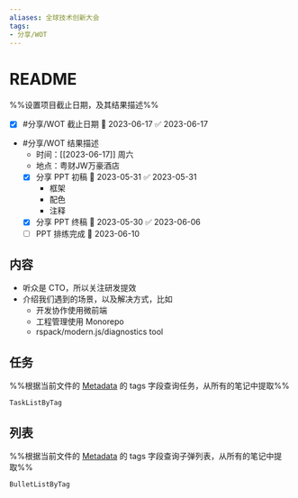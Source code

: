 ```yaml
---
aliases: 全球技术创新大会
tags: 
- 分享/WOT
---
```


# README
%%设置项目截止日期，及其结果描述%%
- [x] #分享/WOT 截止日期 📅 2023-06-17 ✅ 2023-06-17
- #分享/WOT 结果描述
	- 时间：[[2023-06-17]] 周六
	- 地点：粤财JW万豪酒店
	- [x] 分享 PPT 初稿 📅 2023-05-31 ✅ 2023-05-31
		- 框架
		- 配色
		- 注释
	- [x] 分享 PPT 终稿 📅 2023-05-30 ✅ 2023-06-06
	- [ ] PPT 排练完成 📅 2023-06-10

## 内容
- 听众是 CTO，所以关注研发提效
- 介绍我们遇到的场景，以及解决方式，比如
	- 开发协作使用微前端
	- 工程管理使用 Monorepo
	- rspack/modern.js/diagnostics tool

## 任务
%%根据当前文件的 [Metadata](https://help.obsidian.md/Editing+and+formatting/Metadata) 的 tags 字段查询任务，从所有的笔记中提取%%
```PeriodicPARA
TaskListByTag
```

## 列表
%%根据当前文件的 [Metadata](https://help.obsidian.md/Editing+and+formatting/Metadata) 的 tags 字段查询子弹列表，从所有的笔记中提取%%
```PeriodicPARA
BulletListByTag
```
